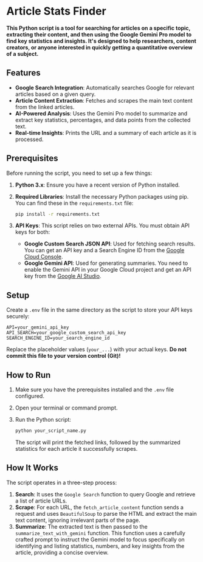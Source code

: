 # Article Stats Finder

**This Python script is a tool for searching for articles on a specific topic, extracting their content, and then using the Google Gemini Pro model to find key statistics and insights. It's designed to help researchers, content creators, or anyone interested in quickly getting a quantitative overview of a subject.**

## Features

- **Google Search Integration**: Automatically searches Google for relevant articles based on a given query.  
- **Article Content Extraction**: Fetches and scrapes the main text content from the linked articles.  
- **AI-Powered Analysis**: Uses the Gemini Pro model to summarize and extract key statistics, percentages, and data points from the collected text.  
- **Real-time Insights**: Prints the URL and a summary of each article as it is processed.  

## Prerequisites

Before running the script, you need to set up a few things:

1. **Python 3.x**: Ensure you have a recent version of Python installed.  
2. **Required Libraries**: Install the necessary Python packages using pip. You can find these in the `requirements.txt` file:  

   ```bash
   pip install -r requirements.txt
   ```

3. **API Keys**: This script relies on two external APIs. You must obtain API keys for both:
   - **Google Custom Search JSON API**: Used for fetching search results. You can get an API key and a Search Engine ID from the [Google Cloud Console](https://console.cloud.google.com/apis/credentials).  
   - **Google Gemini API**: Used for generating summaries. You need to enable the Gemini API in your Google Cloud project and get an API key from the [Google AI Studio](https://ai.google.dev/).  

## Setup

Create a `.env` file in the same directory as the script to store your API keys securely:

```env
API=your_gemini_api_key
API_SEARCH=your_google_custom_search_api_key
SEARCH_ENGINE_ID=your_search_engine_id
```

Replace the placeholder values (`your_...`) with your actual keys. **Do not commit this file to your version control (Git)!**

## How to Run

1. Make sure you have the prerequisites installed and the `.env` file configured.  
2. Open your terminal or command prompt.  
3. Run the Python script:  

   ```bash
   python your_script_name.py
   ```

   The script will print the fetched links, followed by the summarized statistics for each article it successfully scrapes.  

## How It Works

The script operates in a three-step process:

1. **Search**: It uses the `Google Search` function to query Google and retrieve a list of article URLs.  
2. **Scrape**: For each URL, the `fetch_article_content` function sends a request and uses `BeautifulSoup` to parse the HTML and extract the main text content, ignoring irrelevant parts of the page.  
3. **Summarize**: The extracted text is then passed to the `summarize_text_with_gemini` function. This function uses a carefully crafted prompt to instruct the Gemini model to focus specifically on identifying and listing statistics, numbers, and key insights from the article, providing a concise overview.  
